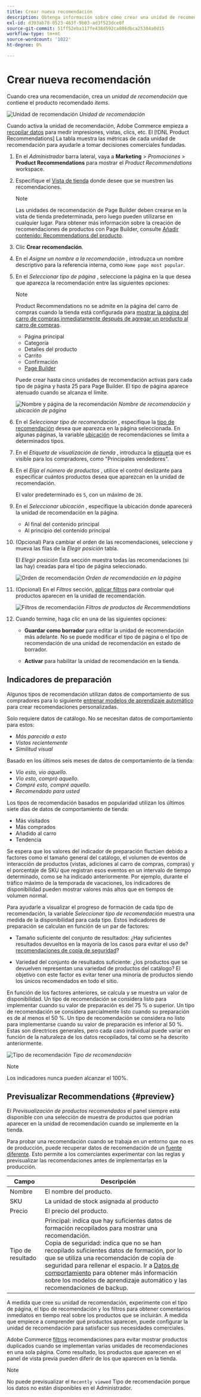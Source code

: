 ```yaml
---
title: Crear nueva recomendación
description: Obtenga información sobre cómo crear una unidad de recomendación de productos.
exl-id: d393ab78-0523-463f-9b03-ad3f523dce0f
source-git-commit: 51ff52eba117fe438d592ca886dbca25304a0d15
workflow-type: tm+mt
source-wordcount: '1022'
ht-degree: 0%

---
```


# Crear nueva recomendación

Cuando crea una recomendación, crea un _unidad de recomendación_ que contiene el producto recomendado _items_.

![Unidad de recomendación](assets/unit.png)
_Unidad de recomendación_

Cuando activa la unidad de recomendación, Adobe Commerce empieza a [recopilar datos](workspace.md) para medir impresiones, vistas, clics, etc. El [!DNL Product Recommendations] La tabla muestra las métricas de cada unidad de recomendación para ayudarle a tomar decisiones comerciales fundadas.

1. En el _Administrador_ barra lateral, vaya a **Marketing** > _Promociones_ > **Product Recommendations** para mostrar el _Product Recommendations_ workspace.

1. Especifique el [Vista de tienda](https://experienceleague.adobe.com/docs/commerce-admin/start/setup/websites-stores-views.html#scope-settings) donde desee que se muestren las recomendaciones.

   >[!NOTE]
   >
   > Las unidades de recomendación de Page Builder deben crearse en la vista de tienda predeterminada, pero luego pueden utilizarse en cualquier lugar. Para obtener más información sobre la creación de recomendaciones de productos con Page Builder, consulte [Añadir contenido: Recommendations del producto](https://experienceleague.adobe.com/docs/commerce-admin/page-builder/add-content/recommendations.html).

1. Clic **Crear recomendación**.

1. En el _Asigne un nombre a la recomendación_ , introduzca un nombre descriptivo para la referencia interna, como `Home page most popular`.

1. En el _Seleccionar tipo de página_ , seleccione la página en la que desea que aparezca la recomendación entre las siguientes opciones:

   >[!NOTE]
   >
   > Product Recommendations no se admite en la página del carro de compras cuando la tienda está configurada para [mostrar la página del carro de compras inmediatamente después de agregar un producto al carro de compras](https://experienceleague.adobe.com/docs/commerce-admin/stores-sales/point-of-purchase/cart/cart-configuration.html#redirect-to-cart).

   * Página principal
   * Categoría
   * Detalles del producto
   * Carrito
   * Confirmación
   * [Page Builder](https://experienceleague.adobe.com/docs/commerce-admin/page-builder/add-content/recommendations.html)

   Puede crear hasta cinco unidades de recomendación activas para cada tipo de página y hasta 25 para Page Builder. El tipo de página aparece atenuado cuando se alcanza el límite.

   ![Nombre y página de la recomendación](assets/create-recommendation.png)
   _Nombre de recomendación y ubicación de página_

1. En el _Seleccionar tipo de recomendación_ , especifique la [tipo de recomendación](type.md) desea que aparezca en la página seleccionada. En algunas páginas, la variable [ubicación](placement.md) de recomendaciones se limita a determinados tipos.

1. En el _Etiqueta de visualización de tienda_ , introduzca la [etiqueta](placement.md#recommendation-labels) que es visible para los compradores, como &quot;Principales vendedores&quot;.

1. En el _Elija el número de productos_ , utilice el control deslizante para especificar cuántos productos desea que aparezcan en la unidad de recomendación.

   El valor predeterminado es `5`, con un máximo de `20`.

1. En el _Seleccionar ubicación_ , especifique la ubicación donde aparecerá la unidad de recomendación en la página.

   * Al final del contenido principal
   * Al principio del contenido principal

1. (Opcional) Para cambiar el orden de las recomendaciones, seleccione y mueva las filas de la _Elegir posición_ tabla.

   El _Elegir posición_ Esta sección muestra todas las recomendaciones (si las hay) creadas para el tipo de página seleccionado.

   ![Orden de recomendación](assets/create-recommendation-select-placement.png)
   _Orden de recomendación en la página_

1. (Opcional) En el _Filtros_ sección, [aplicar filtros](filters.md) para controlar qué productos aparecen en la unidad de recomendación.

   ![Filtros de recomendación](assets/create-recommendation-filter-products.png)
   _Filtros de productos de Recommendations_

1. Cuando termine, haga clic en una de las siguientes opciones:

   * **Guardar como borrador** para editar la unidad de recomendación más adelante. No se puede modificar el tipo de página o el tipo de recomendación de una unidad de recomendación en estado de borrador.

   * **Activar** para habilitar la unidad de recomendación en la tienda.

## Indicadores de preparación

Algunos tipos de recomendación utilizan datos de comportamiento de sus compradores para lo siguiente [entrenar modelos de aprendizaje automático](behavioral-data.md) para crear recomendaciones personalizadas.

Solo requiere datos de catálogo. No se necesitan datos de comportamiento para estos:

* _Más parecido a esto_
* _Vistos recientemente_
* _Similitud visual_

Basado en los últimos seis meses de datos de comportamiento de la tienda:

* _Vio esto, vio aquello._
* _Vio esto, compró aquello._
* _Compré esto, compré aquello._
* _Recomendado para usted_

Los tipos de recomendación basados en popularidad utilizan los últimos siete días de datos de comportamiento de tienda:

* Más visitados
* Más comprados
* Añadido al carro
* Tendencia

Se espera que los valores del indicador de preparación fluctúen debido a factores como el tamaño general del catálogo, el volumen de eventos de interacción de productos (vistas, adiciones al carro de compras, compras) y el porcentaje de SKU que registran esos eventos en un intervalo de tiempo determinado, como se ha indicado anteriormente. Por ejemplo, durante el tráfico máximo de la temporada de vacaciones, los indicadores de disponibilidad pueden mostrar valores más altos que en tiempos de volumen normal.

Para ayudarle a visualizar el progreso de formación de cada tipo de recomendación, la variable _Seleccionar tipo de recomendación_ muestra una medida de la disponibilidad para cada tipo. Estos indicadores de preparación se calculan en función de un par de factores:

* Tamaño suficiente del conjunto de resultados: ¿Hay suficientes resultados devueltos en la mayoría de los casos para evitar el uso de? [recomendaciones de copia de seguridad](behavioral-data.md#backuprecs)?

* Variedad del conjunto de resultados suficiente: ¿los productos que se devuelven representan una variedad de productos del catálogo? El objetivo con este factor es evitar tener una minoría de productos siendo los únicos recomendados en todo el sitio.

En función de los factores anteriores, se calcula y se muestra un valor de disponibilidad. Un tipo de recomendación se considera listo para implementar cuando su valor de preparación es del 75 % o superior. Un tipo de recomendación se considera parcialmente listo cuando su preparación es de al menos el 50 %. Un tipo de recomendación se considera no listo para implementarse cuando su valor de preparación es inferior al 50 %. Estas son directrices generales, pero cada caso individual puede variar en función de la naturaleza de los datos recopilados, tal como se ha descrito anteriormente.

![Tipo de recomendación](assets/create-recommendation-select-type.png)
_Tipo de recomendación_

>[!NOTE]
>
>Los indicadores nunca pueden alcanzar el 100%.

## Previsualizar Recommendations {#preview}

El _Previsualización de productos recomendados_ el panel siempre está disponible con una selección de muestra de productos que podrían aparecer en la unidad de recomendación cuando se implemente en la tienda.

Para probar una recomendación cuando se trabaja en un entorno que no es de producción, puede recuperar datos de recomendación de un [fuente diferente](settings.md). Esto permite a los comerciantes experimentar con las reglas y previsualizar las recomendaciones antes de implementarlas en la producción.

| Campo | Descripción |
|---|---|
| Nombre | El nombre del producto. |
| SKU | La unidad de stock asignada al producto |
| Precio | El precio del producto. |
| Tipo de resultado | Principal: indica que hay suficientes datos de formación recopilados para mostrar una recomendación.<br />Copia de seguridad: indica que no se han recopilado suficientes datos de formación, por lo que se utiliza una recomendación de copia de seguridad para rellenar el espacio. Ir a [Datos de comportamiento](behavioral-data.md) para obtener más información sobre los modelos de aprendizaje automático y las recomendaciones de backup. |

A medida que cree su unidad de recomendación, experimente con el tipo de página, el tipo de recomendación y los filtros para obtener comentarios inmediatos en tiempo real sobre los productos que se incluirán. A medida que empiece a comprender qué productos aparecen, puede configurar la unidad de recomendación para satisfacer sus necesidades comerciales.

Adobe Commerce [filtros](filters.md) recomendaciones para evitar mostrar productos duplicados cuando se implementan varias unidades de recomendaciones en una sola página. Como resultado, los productos que aparecen en el panel de vista previa pueden diferir de los que aparecen en la tienda.

>[!NOTE]
>
> No puede previsualizar el `Recently viewed` Tipo de recomendación porque los datos no están disponibles en el Administrador.
